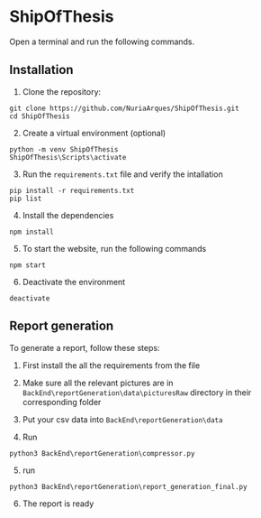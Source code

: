 # ShipOfThesis

Open a terminal and run the following commands.


## Installation 
1. Clone the repository:
```
git clone https://github.com/NuriaArques/ShipOfThesis.git
cd ShipOfThesis
```

2. Create a virtual environment (optional)
```
python -m venv ShipOfThesis
ShipOfThesis\Scripts\activate
```
3. Run the `requirements.txt` file and verify the intallation
```
pip install -r requirements.txt
pip list
```

4. Install the dependencies
```
npm install
```
5. To start the website, run the following commands 
```
npm start
```
6. Deactivate the environment
```
deactivate
```

## Report generation

To generate a report, follow these steps:

1. First install the all the requirements from the file

2. Make sure all the relevant pictures are in   `BackEnd\reportGeneration\data\picturesRaw` directory in their corresponding folder

3. Put your csv data into `BackEnd\reportGeneration\data`

4. Run 
```
python3 BackEnd\reportGeneration\compressor.py
```

5. run 
```
python3 BackEnd\reportGeneration\report_generation_final.py
```

6. The report is ready
